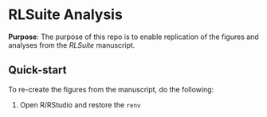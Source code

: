 # RLSuite Analysis

**Purpose**: The purpose of this repo is to enable replication of the 
figures and analyses from the *RLSuite* manuscript. 

## Quick-start

To re-create the figures from the manuscript, do the following:

1. Open R/RStudio and restore the `renv`

```R

```


